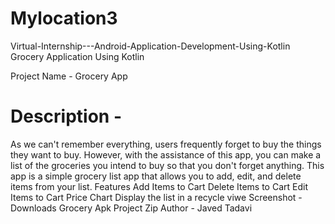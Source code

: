 # Mylocation3
Virtual-Internship---Android-Application-Development-Using-Kotlin
Grocery Application Using Kotlin

Project Name -
Grocery App

# Description -
As we can't remember everything, users frequently forget to buy the things they want to buy. However, with the assistance of this app, you can make a list of the groceries you intend to buy so that you don't forget anything.
This app is a simple grocery list app that allows you to add, edit, and delete items from your list.
Features
Add Items to Cart
Delete Items to Cart
Edit Items to Cart
Price Chart
Display the list in a recycle viwe
Screenshot -
Downloads
Grocery Apk
Project Zip
Author -
Javed Tadavi
